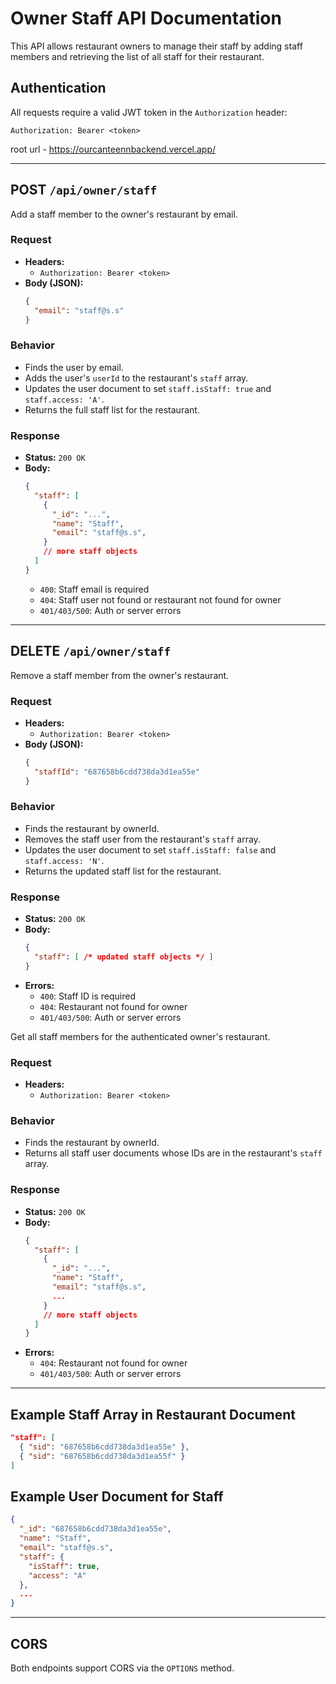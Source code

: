 # Owner Staff API Documentation

This API allows restaurant owners to manage their staff by adding staff members and retrieving the list of all staff for their restaurant.

## Authentication
All requests require a valid JWT token in the `Authorization` header:
```
Authorization: Bearer <token>
```

root url - https://ourcanteennbackend.vercel.app/

---

## POST `/api/owner/staff`
Add a staff member to the owner's restaurant by email.

### Request
- **Headers:**
  - `Authorization: Bearer <token>`
- **Body (JSON):**
  ```json
  {
    "email": "staff@s.s"
  }
  ```

### Behavior
- Finds the user by email.
- Adds the user's `userId` to the restaurant's `staff` array.
- Updates the user document to set `staff.isStaff: true` and `staff.access: 'A'`.
- Returns the full staff list for the restaurant.

### Response
- **Status:** `200 OK`
- **Body:**
  ```json
  {
    "staff": [
      {
        "_id": "...",
        "name": "Staff",
        "email": "staff@s.s",
      }
      // more staff objects
    ]
  }
  ```
  - `400`: Staff email is required
  - `404`: Staff user not found or restaurant not found for owner
  - `401/403/500`: Auth or server errors

---

## DELETE `/api/owner/staff`
Remove a staff member from the owner's restaurant.

### Request
- **Headers:**
  - `Authorization: Bearer <token>`
- **Body (JSON):**
  ```json
  {
    "staffId": "687658b6cdd738da3d1ea55e"
  }
  ```

### Behavior
- Finds the restaurant by ownerId.
- Removes the staff user from the restaurant's `staff` array.
- Updates the user document to set `staff.isStaff: false` and `staff.access: 'N'`.
- Returns the updated staff list for the restaurant.

### Response
- **Status:** `200 OK`
- **Body:**
  ```json
  {
    "staff": [ /* updated staff objects */ ]
  }
  ```
- **Errors:**
  - `400`: Staff ID is required
  - `404`: Restaurant not found for owner
  - `401/403/500`: Auth or server errors

Get all staff members for the authenticated owner's restaurant.

### Request
- **Headers:**
  - `Authorization: Bearer <token>`

### Behavior
- Finds the restaurant by ownerId.
- Returns all staff user documents whose IDs are in the restaurant's `staff` array.

### Response
- **Status:** `200 OK`
- **Body:**
  ```json
  {
    "staff": [
      {
        "_id": "...",
        "name": "Staff",
        "email": "staff@s.s",
        ...
      }
      // more staff objects
    ]
  }
  ```
- **Errors:**
  - `404`: Restaurant not found for owner
  - `401/403/500`: Auth or server errors

---

## Example Staff Array in Restaurant Document
```json
"staff": [
  { "sid": "687658b6cdd738da3d1ea55e" },
  { "sid": "687658b6cdd738da3d1ea55f" }
]
```

## Example User Document for Staff
```json
{
  "_id": "687658b6cdd738da3d1ea55e",
  "name": "Staff",
  "email": "staff@s.s",
  "staff": {
    "isStaff": true,
    "access": "A"
  },
  ...
}
```

---

## CORS
Both endpoints support CORS via the `OPTIONS` method.
